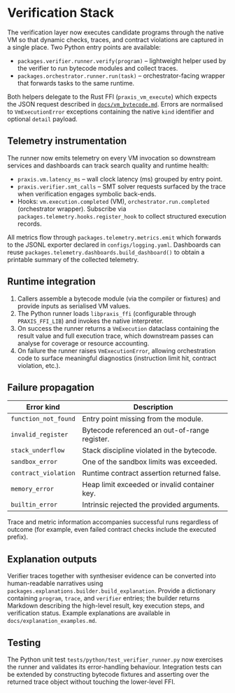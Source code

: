 # Verification Stack

The verification layer now executes candidate programs through the native VM so
that dynamic checks, traces, and contract violations are captured in a single
place.  Two Python entry points are available:

* `packages.verifier.runner.verify(program)` – lightweight helper used by the
  verifier to run bytecode modules and collect traces.
* `packages.orchestrator.runner.run(task)` – orchestrator-facing wrapper that
  forwards tasks to the same runtime.

Both helpers delegate to the Rust FFI (`praxis_vm_execute`) which expects the
JSON request described in [`docs/vm_bytecode.md`](vm_bytecode.md).  Errors are
normalised to `VmExecutionError` exceptions containing the native `kind`
identifier and optional `detail` payload.

## Telemetry instrumentation

The runner now emits telemetry on every VM invocation so downstream services
and dashboards can track search quality and runtime health:

* `praxis.vm.latency_ms` – wall clock latency (ms) grouped by entry point.
* `praxis.verifier.smt_calls` – SMT solver requests surfaced by the trace when
  verification engages symbolic back-ends.
* Hooks: `vm.execution.completed` (VM), `orchestrator.run.completed`
  (orchestrator wrapper).  Subscribe via `packages.telemetry.hooks.register_hook`
  to collect structured execution records.

All metrics flow through `packages.telemetry.metrics.emit` which forwards to the
JSONL exporter declared in `configs/logging.yaml`.  Dashboards can reuse
`packages.telemetry.dashboards.build_dashboard()` to obtain a printable summary
of the collected telemetry.

## Runtime integration

1. Callers assemble a bytecode module (via the compiler or fixtures) and provide
   inputs as serialised VM values.
2. The Python runner loads `libpraxis_ffi` (configurable through
   `PRAXIS_FFI_LIB`) and invokes the native interpreter.
3. On success the runner returns a `VmExecution` dataclass containing the result
   value and full execution trace, which downstream passes can analyse for
   coverage or resource accounting.
4. On failure the runner raises `VmExecutionError`, allowing orchestration code
   to surface meaningful diagnostics (instruction limit hit, contract violation,
   etc.).

## Failure propagation

| Error kind             | Description                                        |
| ---------------------- | -------------------------------------------------- |
| `function_not_found`   | Entry point missing from the module.               |
| `invalid_register`     | Bytecode referenced an out-of-range register.      |
| `stack_underflow`      | Stack discipline violated in the bytecode.         |
| `sandbox_error`        | One of the sandbox limits was exceeded.            |
| `contract_violation`   | Runtime contract assertion returned false.         |
| `memory_error`         | Heap limit exceeded or invalid container key.      |
| `builtin_error`        | Intrinsic rejected the provided arguments.         |

Trace and metric information accompanies successful runs regardless of outcome
(for example, even failed contract checks include the executed prefix).

## Explanation outputs

Verifier traces together with synthesiser evidence can be converted into
human-readable narratives using `packages.explanations.builder.build_explanation`.
Provide a dictionary containing `program`, `trace`, and `verifier` entries; the
builder returns Markdown describing the high-level result, key execution steps,
and verification status. Example explanations are available in
`docs/explanation_examples.md`.

## Testing

The Python unit test `tests/python/test_verifier_runner.py` now exercises the
runner and validates its error-handling behaviour.  Integration tests can be
extended by constructing bytecode fixtures and asserting over the returned trace
object without touching the lower-level FFI.
